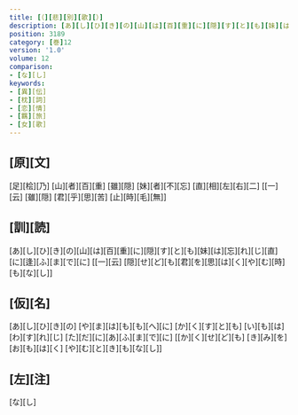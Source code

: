 ```yaml
---
title: [（][悲][別][歌][）]
description: [あ][し][ひ][き][の][山][は][百][重][に][隠][す][と][も][妹][は][忘][れ][じ][直][に][逢][ふ][ま][で][に] [[一][云] [隠][せ][ど][も][君][を][思][は][く][や][む][時][も][な][し]]
position: 3189
category: [巻]12
version: '1.0'
volume: 12
comparison:
- [な][し]
keywords:
- [異][伝]
- [枕][詞]
- [恋][情]
- [羈][旅]
- [女][歌]
---
```


## [原][文]

[足][桧][乃] [山][者][百][重] [雖][隠] [妹][者][不][忘] [直][相][左][右][二] [[一][云] [雖][隠] [君][乎][思][苦] [止][時][毛][無]]

## [訓][読]

[あ][し][ひ][き][の][山][は][百][重][に][隠][す][と][も][妹][は][忘][れ][じ][直][に][逢][ふ][ま][で][に] [[一][云] [隠][せ][ど][も][君][を][思][は][く][や][む][時][も][な][し]]

## [仮][名]

[あ][し][ひ][き][の] [や][ま][は][も][も][へ][に] [か][く][す][と][も] [い][も][は][わ][す][れ][じ] [た][だ][に][あ][ふ][ま][で][に] [[か][く][せ][ど][も] [き][み][を][お][も][は][く] [や][む][と][き][も][な][し]]

## [左][注]

[な][し]
